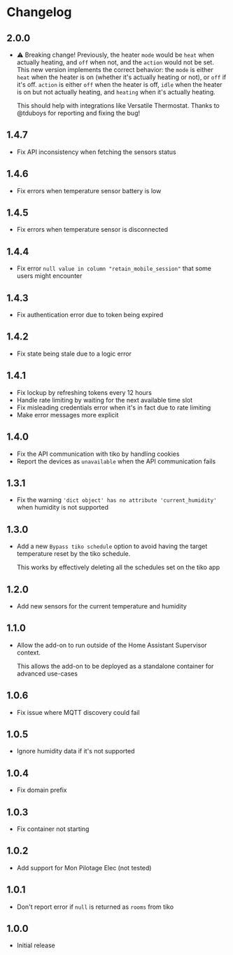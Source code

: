 # Changelog

## 2.0.0

- ⚠️ Breaking change! Previously, the heater `mode` would be `heat` when actually heating, and `off` when not, and the `action` would not be set.
This new version implements the correct behavior: the `mode` is either `heat` when the heater is on (whether it's actually heating or not), or `off` if it's off. `action` is either `off` when the heater is off, `idle` when the heater is on but not actually heating, and `heating` when it's actually heating.

  This should help with integrations like Versatile Thermostat. Thanks to @tduboys for reporting and fixing the bug!

## 1.4.7

- Fix API inconsistency when fetching the sensors status

## 1.4.6

- Fix errors when temperature sensor battery is low

## 1.4.5

- Fix errors when temperature sensor is disconnected

## 1.4.4

- Fix error `null value in column "retain_mobile_session"` that some users might encounter

## 1.4.3

- Fix authentication error due to token being expired

## 1.4.2

- Fix state being stale due to a logic error

## 1.4.1

- Fix lockup by refreshing tokens every 12 hours
- Handle rate limiting by waiting for the next available time slot
- Fix misleading credentials error when it's in fact due to rate limiting
- Make error messages more explicit

## 1.4.0

- Fix the API communication with tiko by handling cookies
- Report the devices as `unavailable` when the API communication fails

## 1.3.1

- Fix the warning `'dict object' has no attribute 'current_humidity'` when humidity is not supported

## 1.3.0

- Add a new `Bypass tiko schedule` option to avoid having the target temperature reset by the tiko schedule.

  This works by effectively deleting all the schedules set on the tiko app

## 1.2.0

- Add new sensors for the current temperature and humidity

## 1.1.0

- Allow the add-on to run outside of the Home Assistant Supervisor context.

  This allows the add-on to be deployed as a standalone container for advanced use-cases

## 1.0.6

- Fix issue where MQTT discovery could fail

## 1.0.5

- Ignore humidity data if it's not supported

## 1.0.4

- Fix domain prefix

## 1.0.3

- Fix container not starting

## 1.0.2

- Add support for Mon Pilotage Elec (not tested)

## 1.0.1

- Don't report error if `null` is returned as `rooms` from tiko

## 1.0.0

- Initial release

